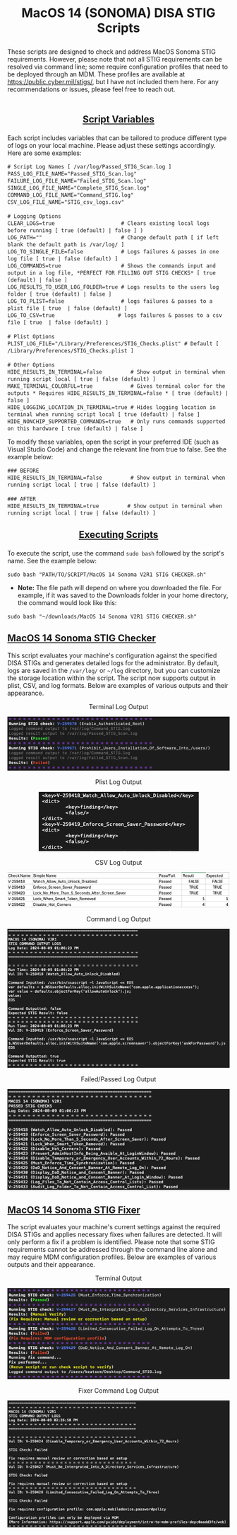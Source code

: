 # <p align="center">MacOS 14 (SONOMA) DISA STIG Scripts </p>

  These scripts are designed to check and address MacOS Sonoma STIG requirements. However, please note that not all STIG requirements can be resolved via command line; some require configuration profiles that need to be deployed through an MDM. These profiles are available at https://public.cyber.mil/stigs/, but I have not included them here. For any recommendations or issues, please feel free to reach out.
<br />
<br />
## <p align="center"> <ins> Script Variables</ins> </p>
Each script includes variables that can be tailored to produce different type of logs on your local machine. Please adjust these settings accordingly. Here are some examples:
```
# Script Log Names [ /var/log/Passed_STIG_Scan.log ]
PASS_LOG_FILE_NAME="Passed_STIG_Scan.log"
FAILURE_LOG_FILE_NAME="Failed_STIG_Scan.log"
SINGLE_LOG_FILE_NAME="Complete_STIG_Scan.log"
COMMAND_LOG_FILE_NAME="Command_STIG.log"
CSV_LOG_FILE_NAME="STIG_csv_logs.csv"

# Logging Options
CLEAR_LOGS=true                     # Clears existing local logs before running [ true (default) | false ] )
LOG_PATH=""                         # Change default path [ if left blank the default path is /var/log/ ]
LOG_TO_SINGLE_FILE=false            # Logs failures & passes in one log file [ true | false (default) ]
LOG_COMMANDS=true                   # Shows the commands input and output in a log file, *PERFECT FOR FILLING OUT STIG CHECKS* [ true (default) | false ]
LOG_RESULTS_TO_USER_LOG_FOLDER=true # Logs results to the users log folder [ true (default) | false ]
LOG_TO_PLIST=false                  # logs failures & passes to a plist file [ true  | false (default) ]
LOG_TO_CSV=true                    # logs failures & passes to a csv file [ true  | false (default) ]

# Plist Options
PLIST_LOG_FILE="/Library/Preferences/STIG_Checks.plist" # Default [ /Library/Preferences/STIG_Checks.plist ]

# Other Options
HIDE_RESULTS_IN_TERMINAL=false         # Show output in terminal when running script local [ true | false (default) ]
MAKE_TERMINAL_COLORFUL=true            # Gives terminal color for the outputs * Requires HIDE_RESULTS_IN_TERMINAL=false * [ true (default) | false ]
HIDE_LOGGING_LOCATION_IN_TERMINAL=true # Hides logging location in terminal when running script local [ true (default) | false ]
HIDE_NONCHIP_SUPPORTED_COMMANDS=true   # Only runs commands supported on this hardware [ true (default) | false ]
```
To modify these variables, open the script in your preferred IDE (such as Visual Studio Code) and change the relevant line from true to false. See the example below:
```
### BEFORE
HIDE_RESULTS_IN_TERMINAL=false         # Show output in terminal when running script local [ true | false (default) ]

### AFTER
HIDE_RESULTS_IN_TERMINAL=true         # Show output in terminal when running script local [ true | false (default) ]
```

## <p align="center"> <ins> Executing Scripts</ins> </p>
To execute the script, use the command `sudo bash` followed by the script's name. See the example below:
```
sudo bash "PATH/TO/SCRIPT/MacOS 14 Sonoma V2R1 STIG CHECKER.sh"
```
* <strong>Note:</strong> The file path will depend on where you downloaded the file. For example, if it was saved to the Downloads folder in your home directory, the command would look like this:
```
sudo bash "~/downloads/MacOS 14 Sonoma V2R1 STIG CHECKER.sh"
```

## [MacOS 14 Sonoma STIG Checker](https://github.com/cocopuff2u/MacOS_GOV_Scripts/blob/a2c0f162172935a523bbb7736e575634c8e41667/MacOS%20Sonoma%20STIG%20Tools/MacOS%2014%20Sonoma%20V2R1%20STIG%20CHECKER.sh)
This script evaluates your machine's configuration against the specified DISA STIGs and generates detailed logs for the administrator. By default, logs are saved in the `/var/log/` or `~/log` directory, but you can customize the storage location within the script. The script now supports output in plist, CSV, and log formats. Below are examples of various outputs and their appearance.
<br />

<p align="center"> Terminal Log Output </p>
<p align="center">
<img src="https://github.com/cocopuff2u/MacOS_GOV_Scripts/blob/1c4c60dd607640367ae24679899debc79d6157f7/MacOS%20Sonoma%20STIG%20Tools/images/Example_check_terminal_log.png">
</p>

<p align="center"> Plist Log Output </p>
<p align="center">
<img src="https://github.com/cocopuff2u/MacOS_GOV_Scripts/blob/1c4c60dd607640367ae24679899debc79d6157f7/MacOS%20Sonoma%20STIG%20Tools/images/Example_plist_output.png">
</p>

<p align="center"> CSV Log Output </p>
<p align="center">
<img src="https://github.com/cocopuff2u/MacOS_GOV_Scripts/blob/1c4c60dd607640367ae24679899debc79d6157f7/MacOS%20Sonoma%20STIG%20Tools/images/Example_csv_output.png">
</p>

<p align="center"> Command Log Output</p>
<p align="center">
<img src="https://github.com/cocopuff2u/MacOS_GOV_Scripts/blob/1c4c60dd607640367ae24679899debc79d6157f7/MacOS%20Sonoma%20STIG%20Tools/images/Example_Command_output_log.png">
</p>

<p align="center"> Failed/Passed Log Output </p>
<p align="center">
<img src="https://github.com/cocopuff2u/MacOS_GOV_Scripts/blob/1c4c60dd607640367ae24679899debc79d6157f7/MacOS%20Sonoma%20STIG%20Tools/images/Example_Passed_STIG_log.png">
</p>

## [MacOS 14 Sonoma STIG Fixer](https://github.com/cocopuff2u/MacOS_GOV_Scripts/blob/a2c0f162172935a523bbb7736e575634c8e41667/MacOS%20Sonoma%20STIG%20Tools/MacOS%2014%20Sonoma%20V2R1%20STIG%20FIXER.sh)
The script evaluates your machine's current settings against the required DISA STIGs and applies necessary fixes when failures are detected. It will only perform a fix if a problem is identified. Please note that some STIG requirements cannot be addressed through the command line alone and may require MDM configuration profiles. Below are examples of various outputs and their appearance.<br />

<p align="center"> Terminal Output </p>
<p align="center">
<img src="https://github.com/cocopuff2u/MacOS_GOV_Scripts/blob/1c4c60dd607640367ae24679899debc79d6157f7/MacOS%20Sonoma%20STIG%20Tools/images/Example_terminal_fixer_log.png">
</p>

<p align="center"> Fixer Command Log Output </p>
<p align="center">
<img src="https://github.com/cocopuff2u/MacOS_GOV_Scripts/blob/1c4c60dd607640367ae24679899debc79d6157f7/MacOS%20Sonoma%20STIG%20Tools/images/Example_Fixer_Command_output_log.png">
</p>

